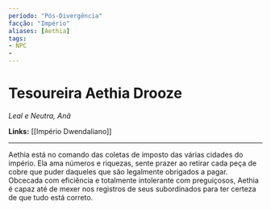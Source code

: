 ```yaml
---
período: "Pós-Divergência"
facção: "Império"
aliases: [Aethia]
tags:
- NPC
- 
---
```


# **Tesoureira Aethia Drooze**
*Leal e Neutra, Anã*

**Links:**  [[Império Dwendaliano]]

---

Aethia está no comando das coletas de imposto das várias cidades do império. Ela ama números e riquezas, sente prazer ao retirar cada peça de cobre que puder daqueles que são legalmente obrigados a pagar. Obcecada com eficiência e totalmente intolerante com preguiçosos, Aethia é capaz até de mexer nos registros de seus subordinados para ter certeza de que tudo está correto.
